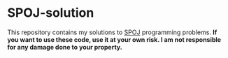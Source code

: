 SPOJ-solution
=========

This repository contains my solutions to [SPOJ](http://www.spoj.com/) programming problems. **If you want to use these code, use it at your own risk. I am not responsible for any damage done to your property.**  
